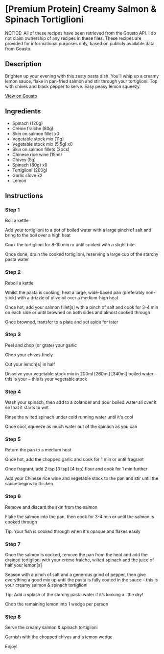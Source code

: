 # [Premium Protein] Creamy Salmon & Spinach Tortiglioni

NOTICE: All of these recipes have been retrieved from the Gousto API. I do not claim ownership of any recipes in these files. These recipes are provided for informational purposes only, based on publicly available data from Gousto.

## Description

Brighten up your evening with this zesty pasta dish. You’ll whip up a creamy lemon sauce, flake in pan-fried salmon and stir through your tortiglioni. Top with chives and black pepper to serve. Easy peasy lemon squeezy.

[View on Gousto](https://www.gousto.co.uk/recipes/cookbook/premium-protein-creamy-salmon-spinach-tortiglioni)

## Ingredients

- Spinach (120g)
- Crème fraîche (80g)
- Skin on salmon fillet x0
- Vegetable stock mix (11g)
- Vegetable stock mix (5.5g) x0
- Skin on salmon fillets (2pcs)
- Chinese rice wine (15ml)
- Chives (5g)
- Spinach (80g) x0
- Tortiglioni (200g)
- Garlic clove x2
- Lemon

## Instructions


### Step 1

Boil a kettle

Add your tortiglioni to a pot of boiled water with a large pinch of salt and bring to the boil over a high heat

Cook the tortiglioni for 8-10 min or until cooked with a slight bite

Once done, drain the cooked tortiglioni, reserving a large cup of the starchy pasta water


### Step 2

Reboil a kettle

Whilst the pasta is cooking, heat a large, wide-based pan (preferably non-stick) with a drizzle of olive oil over a medium-high heat

Once hot, add your salmon fillet[s] with a pinch of salt and cook for 3-4 min on each side or until browned on both sides and almost cooked through

Once browned, transfer to a plate and set aside for later


### Step 3

Peel and chop (or grate) your garlic

Chop your chives finely

Cut your lemon[s] in half

Dissolve your vegetable stock mix in 200ml <span class="text-purple">[260ml]</span> <span class="text-danger">[340ml]</span> boiled water – this is your – this is your vegetable stock


### Step 4

Wash your spinach, then add to a colander and pour boiled water all over it so that it starts to wilt

Rinse the wilted spinach under cold running water until it's cool

Once cool, squeeze as much water out of the spinach as you can


### Step 5

Return the pan to a medium heat

Once hot, add the chopped garlic and cook for 1 min or until fragrant

Once fragrant, add 2 tsp <span class="text-purple">[3 tsp]</span> <span class="text-danger">[4 tsp]</span> flour and cook for 1 min further

Add your Chinese rice wine and vegetable stock to the pan and stir until the sauce begins to thicken


### Step 6

Remove and discard the skin from the salmon

Flake the salmon into the pan, then cook for 3-4 min or until the salmon is cooked through

Tip: Your fish is cooked through when it's opaque and flakes easily


### Step 7

Once the salmon is cooked, remove the pan from the heat and add the drained tortiglioni with your crème fraîche, wilted spinach and the juice of half your lemon[s]

Season with a pinch of salt and a generous grind of pepper, then give everything a good mix up until the pasta is fully coated in the sauce – this is your creamy salmon & spinach tortiglioni

Tip: Add a splash of the starchy pasta water if it’s looking a little dry!

Chop the remaining lemon into 1 wedge per person

### Step 8

Serve the creamy salmon & spinach tortiglioni

Garnish with the chopped chives and a lemon wedge

Enjoy!

